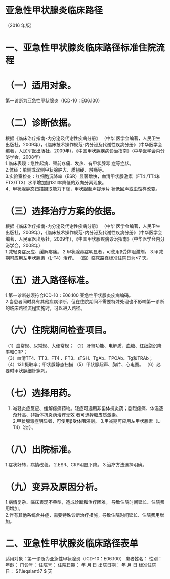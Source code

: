 # 亚急性甲状腺炎临床路径  
（2016 年版）  
# 一、亚急性甲状腺炎临床路径标准住院流程  
# （一）适用对象。  
第一诊断为亚急性甲状腺炎（ICD-10：E06.100）  
# （二）诊断依据。  
根据《临床治疗指南-内分泌及代谢性疾病分册》 （中华 医学会编著，人民卫生出版社，2009年），《临床技术操作规范-内分泌及代谢性疾病分册》（中华医学会编著，人民军医出版社，2009年），《中国甲状腺疾病诊治指南》（中华医学会内分泌学会，2008年）  
1.临床表现：急性起病、颈前疼痛、发热、有甲状腺毒 症等症状。  
2.体征：单侧或双侧甲状腺肿大、质韧硬、触痛等。  
3.实验室检查：红细胞沉降率（ESR）显著增快，血清甲状腺激素（FT4 /TT4和FT3/TT3）水平增加摄131I率降低的双向分离现象。  
4．甲状腺静态扫描摄取能力下降，甲状腺超声提示片 状低回声或虫蚀样改变。  
# （三）选择治疗方案的依据。  
根据《临床治疗指南-内分泌及代谢性疾病分册》 （中华 医学会编著，人民卫生出版社，2009年），《临床技术操作规范-内分泌及代谢性疾病分册》（中华医学会编著，人民军医出版社，2009年），《中国甲状腺疾病诊治指南》（中华医学会内分泌学会，2008年）  
1.减轻炎症反应、缓解疼痛。 2.甲状腺毒症明显者，可使用β受体阻滞剂。 3.甲减期可应用左甲状腺素（L-T4）治疗。 （四）临床路径标准住院日为≤7 天。  
# （五）进入路径标准。  
1.第一诊断必须符合ICD-10：E06.100 亚急性甲状腺炎疾病编码。  
2.当患者同时具有其他疾病诊断，但在住院期间不需要特殊处理也不影响第一诊断的临床路径流程实施时，可以进入路径。  
# （六）住院期间检查项目。  
（1）血常规、尿常规、大便常规； （2）肝肾功能、电解质、血糖、红细胞沉降率和CRP；  
（3）血清TT4、TT3、FT4 、FT3、sTSH、TgAb、TPOAb、Tg和TRAb；  
（4）131I摄取率；甲状腺静态扫描 （5）甲状腺超声、胸片、心电图。 （6）必要时甲状腺细针穿刺。  
# （七）选择用药。  
1. 减轻炎症反应、缓解疼痛药物。轻症可选用非甾体抗炎药；剧烈疼痛、体温逐渐升高、非甾体抗炎药治疗无效 者可选择糖皮质激素。  
2.甲状腺毒症明显者，可使用β受体阻滞剂。 3.甲减期可应用左甲状腺素（L-T4）治疗。  
# （八）出院标准。  
1.症状好转，病情改善。 2.ESR、CRP明显下降。 3.治疗方法选择明确。  
# （九）变异及原因分析。  
1.病情复杂、临床表现不典型，造成诊断和治疗困难， 导致住院时间延长、住院费用增加。  
2.伴有其他系统合并症，需要特殊诊断治疗措施，导致住院时间延长、住院费用增加。  
# 二、亚急性甲状腺炎临床路径表单  
适用对象：第一诊断为亚急性甲状腺炎（ICD-10：E06.100） 患者姓名：         性别：    年龄：    门诊号：        住院号：            住院日期：   年  月  日     出院日期：   年  月  日  标准住院日： ${\leqslant}7 $ 天  
